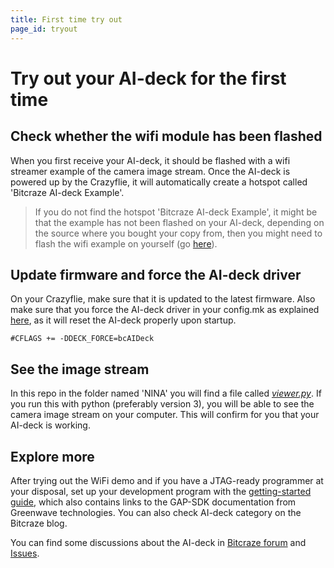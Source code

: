 ```yaml
---
title: First time try out
page_id: tryout
---
```

# Try out your AI-deck for the first time

## Check whether the wifi module has been flashed
When you first receive your AI-deck, it should be flashed with a wifi streamer example of the camera image stream. Once the AI-deck is powered up by the Crazyflie, it will automatically create a hotspot called 'Bitcraze AI-deck Example'.

> If you do not find the hotspot 'Bitcraze AI-deck Example', it might be that the example has not been flashed on your AI-deck, depending on the source where you bought your copy from, then you might need to flash the wifi example on yourself (go [here](/docs/test-functions/wifi-streamer.md)).

## Update firmware and force the AI-deck driver
On your Crazyflie, make sure that it is updated to the latest firmware. Also make sure that you force the AI-deck driver in your config.mk as explained [here](https://www.bitcraze.io/documentation/repository/crazyflie-firmware/master/development/howto/#enabling-the-driver
), as it will reset the AI-deck properly upon startup.

```
#CFLAGS += -DDECK_FORCE=bcAIDeck
```

## See the image stream
In this repo in the folder named 'NINA' you will find a file called *[viewer.py](https://github.com/bitcraze/AIdeck_examples/blob/master/NINA/viewer.py)*. If you run this with python (preferably version 3), you will be able to see the camera image stream on your computer. This will confirm for you that your AI-deck is working.

## Explore more
After trying out the WiFi demo and if you have a JTAG-ready programmer at your disposal, set up your development program with the [getting-started guide](getting-started.md), which also contains links to the GAP-SDK documentation from Greenwave technologies. You can also check AI-deck category on the Bitcraze blog.

You can find some discussions about the AI-deck in [Bitcraze forum](https://forum.bitcraze.io/viewforum.php?f=21) and [Issues](https://github.com/bitcraze/AIdeck_examples/issues).
